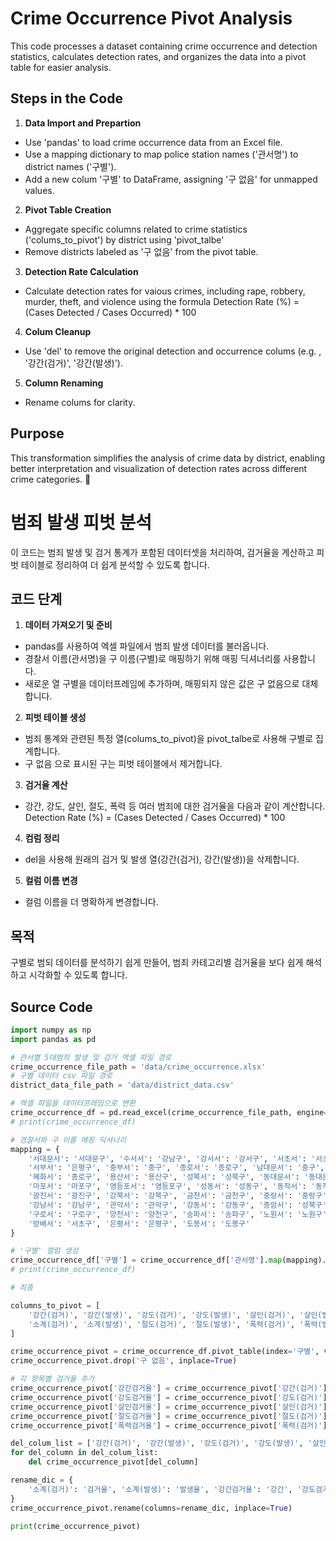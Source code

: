 # Crime Occurrence Pivot Analysis

This code processes a dataset containing crime occurrence and detection statistics, calculates detection rates, and organizes the data into a pivot table for easier analysis.

## Steps in the Code
1. **Data Import and Prepartion**
- Use 'pandas' to load crime occurrence data from an Excel file.
- Use a mapping dictionary to map police station names ('관서명') to district names ('구별').
- Add a new colum '구별' to DataFrame, assigning '구 없음' for unmapped values.

2. **Pivot Table Creation**
- Aggregate specific columns related to crime statistics ('colums_to_pivot') by district using 'pivot_talbe'
- Remove districts labeled as '구 없음' from the pivot table.

3. **Detection Rate Calculation**
- Calculate detection rates for vaious crimes, including rape, robbery, murder, theft, and violence using the formula
Detection Rate (%) = (Cases Detected / Cases Occurred) * 100

4. **Colum Cleanup**
- Use 'del' to remove the original detection and occurrence colums (e.g. , '강간(검거)', '강간(발생)').

5. **Column Renaming**
- Rename colums for clarity.

## Purpose
This transformation simplifies the analysis of crime data by district, enabling better interpretation and visualization of detection rates across different crime categories.

# 범죄 발생 피벗 분석
이 코드는 범죄 발생 및 검거 통계가 포함된 데이터셋을 처리하여, 검거율을 계산하고 피벗 테이블로 정리하여 더 쉽게 분석할 수 있도록 합니다.

## 코드 단계
1. **데이터 가져오기 및 준비**
- pandas를 사용하여 엑셀 파일에서 범죄 발생 데이터를 불러옵니다.
- 경찰서 이름(관서명)을 구 이름(구별)로 매핑하기 위해 매핑 딕셔너리를 사용합니다.
- 새로운 열 구별을 데이터프레임에 추가하며, 매핑되지 않은 값은 구 없음으로 대체합니다.

2. **피벗 테이블 생성**
- 범죄 통계와 관련된 특정 열(colums_to_pivot)을 pivot_talbe로 사용해 구별로 집계합니다.
- 구 없음 으로 표시된 구는 피벗 테이블에서 제거합니다.

3. **검거율 계산**
- 강간, 강도, 살인, 절도, 폭력 등 여러 범죄에 대한 검거율을 다음과 같이 계산합니다.
Detection Rate (%) = (Cases Detected / Cases Occurred) * 100

4. **컴럼 정리**
- del을 사용해 원래의 검거 및 발생 열(강간(검거), 강간(발생))을 삭제합니다.

5. **컬럼 이름 변경**
- 컬럼 이름을 더 명확하게 변경합니다.

## 목적
구별로 범되 데이터를 분석하기 쉽게 만들어, 범죄 카테고리별 검거율을 보다 쉽게 해석하고 시각화할 수 있도록 합니다.

## Source Code

```` python
import numpy as np
import pandas as pd

# 관서별 5대범죄 발생 및 검거 엑셀 파일 경로
crime_occurrence_file_path = 'data/crime_occurrence.xlsx'
# 구별 데이터 csv 파일 경로
district_data_file_path = 'data/district_data.csv'

# 엑셀 파일을 데이터프레임으로 변환
crime_occurrence_df = pd.read_excel(crime_occurrence_file_path, engine='openpyxl')
# print(crime_occurrence_df)

# 경찰서와 구 이름 매핑 딕셔너리
mapping = {
    '서대문서': '서대문구', '수서서': '강남구', '강서서': '강서구', '서초서': '서초구',
    '서부서': '은평구', '중부서': '중구', '종로서': '종로구', '남대문서': '중구',
    '혜화서': '종로구', '용산서': '용산구', '성북서': '성북구', '동대문서': '동대문구',
    '마포서': '마포구', '영등포서': '영등포구', '성동서': '성동구', '동작서': '동작구',
    '광진서': '광진구', '강북서': '강북구', '금천서': '금천구', '중랑서': '중랑구',
    '강남서': '강남구', '관악서': '관악구', '강동서': '강동구', '종암서': '성북구',
    '구로서': '구로구', '양천서': '양천구', '송파서': '송파구', '노원서': '노원구',
    '방배서': '서초구', '은평서': '은평구', '도봉서': '도봉구'
}

# '구별' 컬럼 생성
crime_occurrence_df['구별'] = crime_occurrence_df['관서명'].map(mapping).fillna('구 없음')
# print(crime_occurrence_df)

# 죄종

columns_to_pivot = [
    '강간(검거)', '강간(발생)', '강도(검거)', '강도(발생)', '살인(검거)', '살인(발생)',
    '소계(검거)', '소계(발생)', '절도(검거)', '절도(발생)', '폭력(검거)', '폭력(발생)'
]

crime_occurrence_pivot = crime_occurrence_df.pivot_table(index='구별', values=columns_to_pivot, aggfunc='sum')
crime_occurrence_pivot.drop('구 없음', inplace=True)

# 각 항목별 검거율 추가
crime_occurrence_pivot['강간검거율'] = crime_occurrence_pivot['강간(검거)'] / crime_occurrence_pivot['강간(발생)'] * 100
crime_occurrence_pivot['강도검거율'] = crime_occurrence_pivot['강도(검거)'] / crime_occurrence_pivot['강도(발생)'] * 100
crime_occurrence_pivot['살인검거율'] = crime_occurrence_pivot['살인(검거)'] / crime_occurrence_pivot['살인(발생)'] * 100
crime_occurrence_pivot['절도검거율'] = crime_occurrence_pivot['절도(검거)'] / crime_occurrence_pivot['절도(발생)'] * 100
crime_occurrence_pivot['폭력검거율'] = crime_occurrence_pivot['폭력(검거)'] / crime_occurrence_pivot['폭력(발생)'] * 100

del_colum_list = ['강간(검거)', '강간(발생)', '강도(검거)', '강도(발생)', '살인(검거)', '살인(발생)', '절도(검거)', '절도(발생)', '폭력(검거)', '폭력(발생)']
for del_column in del_colum_list:
    del crime_occurrence_pivot[del_column]

rename_dic = {
    '소계(검거)': '검거율', '소계(발생)': '발생율', '강간검거율': '강간', '강도검거율': '강도', '살인검거율': '살인', '절도검거율': '절도', '폭력검거율': '폭력'
}
crime_occurrence_pivot.rename(columns=rename_dic, inplace=True)

print(crime_occurrence_pivot)
````

